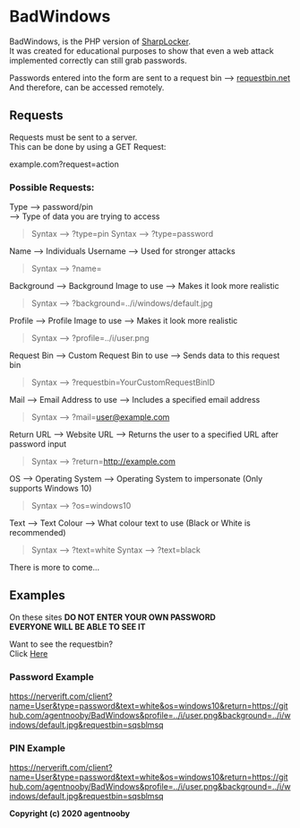 # BadWindows

BadWindows, is the PHP version of [SharpLocker](https://github.com/Pickfordmatt/SharpLocker).  
It was created for educational purposes to show that even a web attack implemented correctly can still grab passwords.

Passwords entered into the form are sent to a request bin --> [requestbin.net](http://requestbin.net)  
And therefore, can be accessed remotely.

## Requests
Requests must be sent to a server.  
This can be done by using a GET Request:

example.com?request=action

### Possible Requests:

Type --> password/pin  
--> Type of data you are trying to access  
> Syntax --> ?type=pin
> Syntax --> ?type=password

Name --> Individuals Username
--> Used for stronger attacks
> Syntax --> ?name=

Background --> Background Image to use
--> Makes it look more realistic
> Syntax --> ?background=../i/windows/default.jpg

Profile --> Profile Image to use
--> Makes it look more realistic
> Syntax --> ?profile=../i/user.png

Request Bin --> Custom Request Bin to use
--> Sends data to this request bin
> Syntax --> ?requestbin=YourCustomRequestBinID

Mail --> Email Address to use
--> Includes a specified email address
> Syntax --> ?mail=user@example.com

Return URL --> Website URL
--> Returns the user to a specified URL after password input
> Syntax --> ?return=http://example.com

OS --> Operating System
--> Operating System to impersonate (Only supports Windows 10)
> Syntax --> ?os=windows10

Text --> Text Colour
--> What colour text to use (Black or White is recommended)
> Syntax --> ?text=white
> Syntax --> ?text=black

There is more to come...

## Examples  

On these sites **DO NOT ENTER YOUR OWN PASSWORD**  
**EVERYONE WILL BE ABLE TO SEE IT**

Want to see the requestbin?  
Click [Here](http://requestbin.net/r/sqsblmsq?inspect)

### Password Example  
https://nerverift.com/client?name=User&type=password&text=white&os=windows10&return=https://github.com/agentnooby/BadWindows&profile=../i/user.png&background=../i/windows/default.jpg&requestbin=sqsblmsq

### PIN Example  
https://nerverift.com/client?name=User&type=password&text=white&os=windows10&return=https://github.com/agentnooby/BadWindows&profile=../i/user.png&background=../i/windows/default.jpg&requestbin=sqsblmsq

**Copyright (c) 2020 agentnooby**
